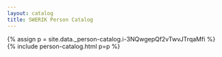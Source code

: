 ```yaml
---
layout: catalog
title: SWERIK Person Catalog
---
```

{% assign p = site.data._person-catalog.i-3NQwgepQf2vTwvJTrqaMfi %}
{% include person-catalog.html p=p %}

